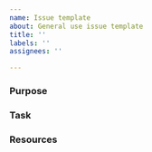 ```yaml
---
name: Issue template
about: General use issue template
title: ''
labels: ''
assignees: ''

---
```


### Purpose
<!--- The reason for this issue --->
### Task
<!--- What implementing this issue --->
### Resources
<!--- Where to learn more about how to implement this issue --->
